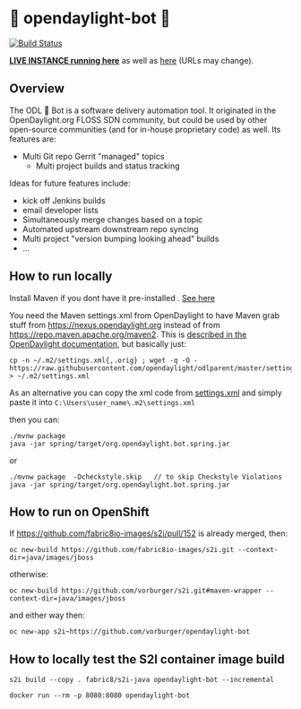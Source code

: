 # :robot: opendaylight-bot :robot:

[![Build Status](https://travis-ci.org/vorburger/opendaylight-bot.svg?branch=master)](https://travis-ci.org/vorburger/opendaylight-bot)

**[LIVE INSTANCE running here](http://opendaylight-bot-opendaylight-bot.6923.rh-us-east-1.openshiftapps.com)** as well as [here](http://prod-opendaylight-bot.e8ca.engint.openshiftapps.com)  (URLs may change).


## Overview

The ODL :robot: Bot is a software delivery automation tool. It originated in the OpenDaylight.org FLOSS SDN community,
but could be used by other open-source communities (and for in-house proprietary code) as well.  Its features are:

* Multi Git repo Gerrit "managed" topics
  * Multi project builds and status tracking

Ideas for future features include:
* kick off Jenkins builds
* email developer lists
* Simultaneously merge changes based on a topic
* Automated upstream downstream repo syncing
* Multi project "version bumping looking ahead" builds
* …


## How to run locally

Install Maven if you dont have it pre-installed . [See here](https://maven.apache.org)

You need the Maven settings.xml from OpenDaylight to have Maven grab stuff 
from https://nexus.opendaylight.org instead of from https://repo.maven.apache.org/maven2.
This is [described in the OpenDaylight documentation](http://docs.opendaylight.org/en/latest/developer-guide/developing-apps-on-the-opendaylight-controller.html),
but basically just:

    cp -n ~/.m2/settings.xml{,.orig} ; wget -q -O - https://raw.githubusercontent.com/opendaylight/odlparent/master/settings.xml > ~/.m2/settings.xml

As an alternative you can copy the xml code from [settings.xml](https://raw.githubusercontent.com/opendaylight/odlparent/master/settings.xml) and simply paste it into `C:\Users\user_name\.m2\settings.xml`

then you can:

    ./mvnw package
    java -jar spring/target/org.opendaylight.bot.spring.jar

or 

    ./mvnw package  -Dcheckstyle.skip   // to skip Checkstyle Violations
    java -jar spring/target/org.opendaylight.bot.spring.jar
 



## How to run on OpenShift

If https://github.com/fabric8io-images/s2i/pull/152 is already merged, then:

    oc new-build https://github.com/fabric8io-images/s2i.git --context-dir=java/images/jboss

otherwise:

    oc new-build https://github.com/vorburger/s2i.git#maven-wrapper --context-dir=java/images/jboss

and either way then:

    oc new-app s2i~https://github.com/vorburger/opendaylight-bot


## How to locally test the S2I container image build

    s2i build --copy . fabric8/s2i-java opendaylight-bot --incremental

    docker run --rm -p 8080:8080 opendaylight-bot
